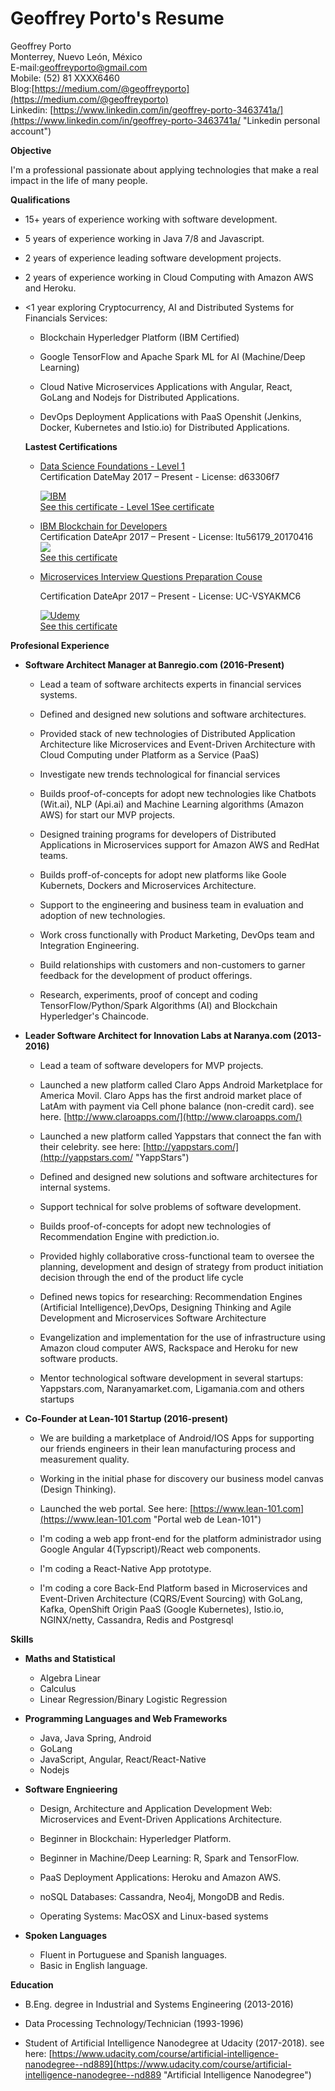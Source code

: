 # Geoffrey Porto's Resume

Geoffrey Porto  
Monterrey, Nuevo León, México  
E-mail:geoffreyporto@gmail.com  
Mobile: \(52\) 81 XXXX6460  
Blog:[https://medium.com/@geoffreyporto](https://medium.com/@geoffreyporto)  
Linkedin: [https://www.linkedin.com/in/geoffrey-porto-3463741a/](https://www.linkedin.com/in/geoffrey-porto-3463741a/ "Linkedin personal account")

**Objective**

I'm a professional passionate about applying technologies that make a real impact in the life of many people.

**Qualifications**

* 15+ years of experience working with software development.

* 5 years of experience working in Java 7/8 and Javascript.

* 2 years of experience leading software development projects.

* 2 years of experience working in Cloud Computing with Amazon AWS and Heroku.

* &lt;1 year exploring Cryptocurrency, AI and Distributed Systems for Financials Services:

  * Blockchain Hyperledger Platform \(IBM Certified\)

  * Google TensorFlow and Apache Spark ML for AI \(Machine/Deep Learning\)

  * Cloud Native Microservices Applications with Angular, React, GoLang and Nodejs for Distributed Applications.

  * DevOps Deployment Applications with PaaS Openshit \(Jenkins, Docker, Kubernetes and Istio.io\) for Distributed Applications.

  **Lastest Certifications**

  * [Data Science Foundations - Level 1](https://www.linkedin.com/in/geoffrey-porto-3463741a/edit/certification/99950829/)  
    Certification DateMay 2017 – Present - License: d63306f7

    [![](https://media.licdn.com/mpr/mpr/shrink_100_100/AAEAAQAAAAAAAAf_AAAAJGYzOTZiMmE1LTJmYzctNDVkMC1hZTkzLTE2NzNmNTVhNTE2YQ.png "IBM")](https://www.linkedin.com/company/1009/)  
    [See this certificate - Level 1See certificate](https://www.youracclaim.com/badges/d63306f7-dcf2-4102-8bbf-e735e21431a8)

  * [IBM Blockchain for Developers](https://www.linkedin.com/in/geoffrey-porto-3463741a/edit/certification/1974138520/)  
    Certification DateApr 2017 – Present - License: ltu56179\_20170416[  
    ![](https://media.licdn.com/mpr/mpr/shrink_100_100/AAEAAQAAAAAAAAf_AAAAJGYzOTZiMmE1LTJmYzctNDVkMC1hZTkzLTE2NzNmNTVhNTE2YQ.png)](#)  
    [See this certificate](https://www.youracclaim.com/badges/a2210117-9f44-4c4f-81f0-2577ef22f8b7/public_url)

  * [Microservices Interview Questions Preparation Couse](#)

    Certification DateApr 2017 – Present - License: UC-VSYAKMC6

    [![](https://media.licdn.com/mpr/mpr/shrink_100_100/AAEAAQAAAAAAAAhAAAAAJDdhOTcwMmYzLTE4N2ItNDc0Ny1iMDc3LWM3MmIzNTI3ZjFkNg.png "Udemy")](https://www.linkedin.com/company/822535/)  
    [See this certificate](https://www.udemy.com/certificate/UC-VSYAKMC6/)

**Profesional Experience**

* **Software Architect Manager at Banregio.com \(2016-Present\)**

  * Lead a team of software architects experts in financial services systems.

  * Defined and designed new solutions and software architectures.

  * Provided stack of new technologies of Distributed Application Architecture like Microservices and Event-Driven Architecture with Cloud Computing under Platform as a Service \(PaaS\)

  * Investigate new trends technological for financial services

  * Builds proof-of-concepts for adopt new technologies like Chatbots \(Wit.ai\), NLP \(Api.ai\) and Machine Learning algorithms \(Amazon AWS\) for start our MVP projects.

  * Designed training programs for developers of Distributed Applications in Microservices support for Amazon AWS and RedHat teams.

  * Builds proff-of-concepts for adopt new platforms like Goole Kubernets, Dockers and Microservices Architecture.

  * Support to the engineering and business team in evaluation and adoption of new technologies.

  * Work cross functionally with Product Marketing, DevOps team and Integration Engineering.

  * Build relationships with customers and non-customers to garner feedback for the development of product offerings.

  * Research, experiments, proof of concept and coding TensorFlow/Python/Spark Algorithms \(AI\) and Blockchain Hyperledger's Chaincode.

* **Leader Software Architect for Innovation Labs at Naranya.com \(2013-2016\)**

  * Lead a team of software developers for MVP projects.

  * Launched a new platform called Claro Apps Android Marketplace for America Movil. Claro Apps has the first android market place of LatAm with payment via Cell phone balance \(non-credit card\). see here. [http://www.claroapps.com/](http://www.claroapps.com/)

  * Launched a new platform called Yappstars that connect the fan with their celebrity. see here: [http://yappstars.com/](http://yappstars.com/ "YappStars")

  * Defined and designed new solutions and software architectures for internal systems.

  * Support technical for solve problems of software development.

  * Builds proof-of-concepts for adopt new technologies of Recommendation Engine with prediction.io.

  * Provided highly collaborative cross-functional team to oversee the planning, development and design of strategy from product initiation decision through the end of the product life cycle

  * Defined news topics for researching: Recommendation Engines \(Artificial Intelligence\),DevOps, Designing Thinking and Agile Development and Microservices Software Architecture

  * Evangelization and implementation for the use of infrastructure using Amazon cloud computer AWS, Rackspace and Heroku for new software products.

  * Mentor technological software development in several startups: Yappstars.com, Naranyamarket.com, Ligamania.com and others startups

* **Co-Founder at Lean-101 Startup \(2016-present\)**

  * We are building a marketplace of Android/IOS Apps for supporting our friends engineers in their lean manufacturing process and measurement quality.

  * Working in the initial phase for discovery our business model canvas \(Design Thinking\).

  * Launched the web portal. See here: [https://www.lean-101.com](https://www.lean-101.com "Portal web de Lean-101")

  * I'm coding a web app front-end for the platform administrador using Google Angular 4\(Typscript\)/React web components.

  * I'm coding a React-Native App prototype.

  * I'm coding a core Back-End Platform based in Microservices and Event-Driven Architecture \(CQRS/Event Sourcing\) with GoLang, Kafka, OpenShift Origin PaaS \(Google Kubernetes\), Istio.io, NGINX/netty, Cassandra, Redis and Postgresql

**Skills**

* **Maths and Statistical**

  * Algebra Linear
  * Calculus
  * Linear Regression/Binary Logistic Regression

* **Programming Languages and Web Frameworks**

  * Java, Java Spring, Android
  * GoLang
  * JavaScript, Angular, React/React-Native
  * Nodejs

* **Software Engnieering**

  * Design, Architecture and Application Development Web: Microservices and Event-Driven Applications Architecture.

  * Beginner in Blockchain: Hyperledger Platform.

  * Beginner in Machine/Deep Learning: R, Spark and TensorFlow.

  * PaaS Deployment Applications: Heroku and Amazon AWS.

  * noSQL Databases:  Cassandra, Neo4j, MongoDB and Redis.

  * Operating Systems: MacOSX and Linux-based systems

* **Spoken Languages**

  * Fluent in Portuguese and Spanish languages.
  * Basic in English language.

**Education**

* B.Eng. degree in Industrial and Systems Engineering \(2013-2016\)

* Data Processing Technology/Technician \(1993-1996\)

* Student of Artificial Intelligence Nanodegree at Udacity \(2017-2018\). see here: [https://www.udacity.com/course/artificial-intelligence-nanodegree--nd889](https://www.udacity.com/course/artificial-intelligence-nanodegree--nd889 "Artificial Intelligence Nanodegree")




